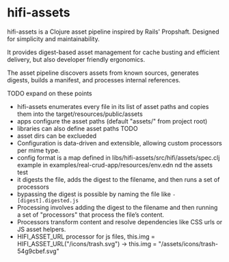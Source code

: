 # hifi-assets

hifi-assets is a Clojure asset pipeline inspired by Rails' Propshaft.
Designed for simplicity and maintainability.

It provides digest-based asset management for cache busting and efficient delivery, but also developer friendly ergonomics.

The asset pipeline discovers assets from known sources, generates digests, builds a manifest, and processes internal references.


TODO expand on these points

- hifi-assets enumerates every file in its list of asset paths and copies them into the target/resources/public/assets
- apps configure the asset paths (default "assets/" from project root)
- libraries can also define asset paths TODO
- asset dirs can be exclueded
- Configuration is data-driven and extensible, allowing custom processors per mime type.
- config format is a map defined in libs/hifi-assets/src/hifi/assets/spec.clj example in examples/real-crud-app/resources/env.edn nd the assets test
- it digests the file, adds the digest to the filename, and then runs a set of processors
- bypassing the digest is possible by naming the file like  `-[digest].digested.js`
- Processing involves adding the digest to the filename and then running a set of "processors" that process the file’s content.
- Processors transform content and resolve dependencies like CSS urls or JS asset helpers.
- HIFI_ASSET_URL processor for js files,  this.img = HIFI_ASSET_URL("/icons/trash.svg") ->     this.img = "/assets/icons/trash-54g9cbef.svg"
